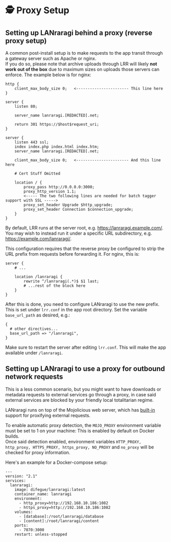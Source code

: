# 🕵️ Proxy Setup

## Setting up LANraragi behind a proxy (reverse proxy setup)

A common post-install setup is to make requests to the app transit through a gateway server such as Apache or nginx.  
If you do so, please note that archive uploads through LRR will likely **not work out of the box** due to maximum sizes on uploads those servers can enforce. The example below is for nginx:

```
http {
    client_max_body_size 0;   <----------------------- This line here
}

server {
    listen 80;

    server_name lanraragi.[REDACTED].net;

    return 301 https://$host$request_uri;
}

server {
    listen 443 ssl;
    index index.php index.html index.htm;
    server_name lanraragi.[REDACTED].net;

    client_max_body_size 0;   <----------------------- And this line here

    # Cert Stuff Omitted

    location / {
        proxy_pass http://0.0.0.0:3000;
        proxy_http_version 1.1;
        <----- The two following lines are needed for batch tagger support with SSL ----->
        proxy_set_header Upgrade $http_upgrade; 
        proxy_set_header Connection $connection_upgrade;
    }
}
```

By default, LRR runs at the server root,
e.g. https://lanraragi.example.com/. You may wish to instead run it under a
specific URL subdirectory, e.g. https://example.com/lanraragi/.

This configuration requires that the reverse proxy be configured to strip the
URL prefix from requests before forwarding it. For nginx, this is:

```
server {
    # ...

    location /lanraragi {
        rewrite ^/lanraragi(.*)$ $1 last;
        # ...rest of the block here
    }
}
```

After this is done, you need to configure LANraragi to use the new prefix. This
is set under `lrr.conf` in the app root directory. Set the variable
`base_url_path` as desired, e.g.:

```
{
  # other directives...
  base_url_path => "/lanraragi",
}
```

Make sure to restart the server after editing `lrr.conf`. This will make the app
available under `/lanraragi`.

## Setting up LANraragi to use a proxy for outbound network requests

This is a less common scenario, but you might want to have downloads or metadata requests to external services go through a proxy, in case said external services are blocked by your friendly local totalitarian regime.  

LANraragi runs on top of the Mojolicious web server, which has [built-in](https://docs.mojolicious.org/Mojo/UserAgent/Proxy#detect) support for proxifying external requests.  

To enable automatic proxy detection, the `MOJO_PROXY` environment variable must be set to 1 on your machine: This is enabled by default on Docker builds.  
Once said detection enabled, environment variables `HTTP_PROXY, http_proxy, HTTPS_PROXY, https_proxy, NO_PROXY` and `no_proxy` will be checked for proxy information.  

Here's an example for a Docker-compose setup:  

```
---
version: "2.1"
services:
  lanraragi:
    image: difegue/lanraragi:latest
    container_name: lanraragi
    environment:
      - http_proxy=http://192.168.10.186:1082
      - https_proxy=http://192.168.10.186:1082
    volumes:
      - [database]:/root/lanraragi/database
      - [content]:/root/lanraragi/content
    ports:
      - 7070:3000
    restart: unless-stopped
```
